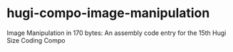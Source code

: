 # hugi-compo-image-manipulation
Image Manipulation in 170 bytes: An assembly code entry for the 15th Hugi Size Coding Compo

